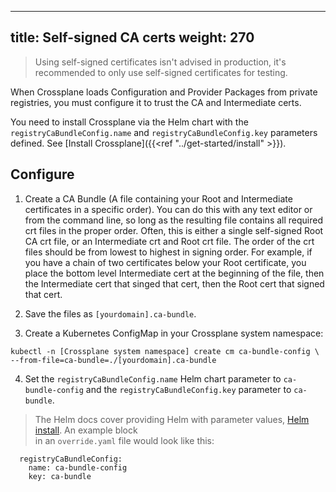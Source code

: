 <!-- vale Google.Headings = NO -->
<!-- vale Microsoft.HeadingAcronyms = NO -->
---  
title: Self-signed CA certs
weight: 270   
---
<!-- vale Google.Headings = YES -->
<!-- vale Microsoft.HeadingAcronyms = YES -->  

>  Using self-signed certificates isn't advised in production, it's 
recommended to only use self-signed certificates for testing.

When Crossplane loads Configuration and Provider Packages from private 
registries, you must configure it to trust the CA and Intermediate certs. 

You need to install Crossplane via the Helm chart with the 
`registryCaBundleConfig.name` and `registryCaBundleConfig.key` parameters 
defined. See [Install Crossplane]({{<ref "../get-started/install" >}}).

## Configure

1. Create a CA Bundle (A file containing your Root and Intermediate 
certificates in a specific order). You can do this with any text editor or 
from the command line, so long as the resulting file contains all required crt 
files in the proper order. Often, this is either a single 
self-signed Root CA crt file, or an Intermediate crt and Root crt file. The 
order of the crt files should be from lowest to highest in signing order. 
For example, if you have a chain of two certificates below your Root 
certificate, you place the bottom level Intermediate cert at the beginning of 
the file, then the Intermediate cert that singed that cert, then the Root cert 
that signed that cert.

2. Save the files as `[yourdomain].ca-bundle`.

3. Create a Kubernetes ConfigMap in your Crossplane system namespace:

```
kubectl -n [Crossplane system namespace] create cm ca-bundle-config \
--from-file=ca-bundle=./[yourdomain].ca-bundle
```

4. Set the `registryCaBundleConfig.name` Helm chart parameter to 
`ca-bundle-config` and the `registryCaBundleConfig.key` parameter to 
`ca-bundle`.

> The Helm docs cover providing Helm with parameter values, 
[Helm install](https://helm.sh/docs/helm/helm_install/). An example block  
in an `override.yaml` file would look like this:
```
  registryCaBundleConfig:
    name: ca-bundle-config
    key: ca-bundle
```
